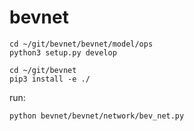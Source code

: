 

# bevnet

```
cd ~/git/bevnet/bevnet/model/ops
python3 setup.py develop

cd ~/git/bevnet
pip3 install -e ./

```

run:
```
python bevnet/bevnet/network/bev_net.py
```